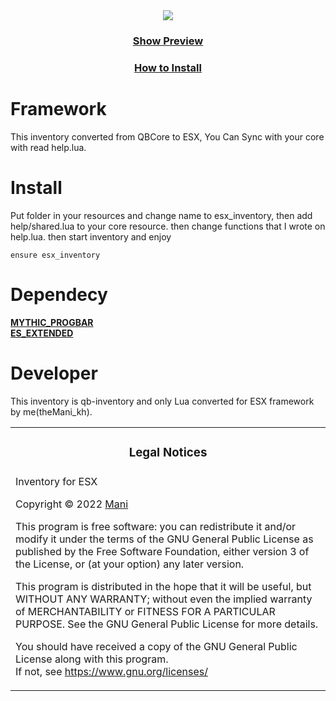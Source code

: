 <div align='center'><img src='https://media.discordapp.net/attachments/959154555646541917/968829046664364032/Thinv.jpg'/></div>
<div align='center'><h3><a href='https://youtu.be/noJp-ozOqdo'>Show Preview</a></h3></div>
<div align='center'><h3><a href='https://github.com/theMani-kh/esx_inventory/blob/main/help/help.lua'>How to Install</a></h3></div>


# Framework

This inventory converted from QBCore to ESX, You Can Sync with your core with read help.lua.

# Install

Put folder in your resources and change name to esx_inventory, then add help/shared.lua to your core resource. then change functions that I wrote on help.lua. then start inventory and enjoy
```
ensure esx_inventory
```

# Dependecy
**[MYTHIC_PROGBAR](https://github.com/HalCroves/mythic_progbar)**
<br>
**[ES_EXTENDED](https://github.com/Vanheden/es_extended)**

# Developer

This inventory is qb-inventory and only Lua converted for ESX framework by me(theMani_kh).


<table><tr><td><h3 align='center'>Legal Notices</h2></tr></td>
<tr><td>
Inventory for ESX 

Copyright © 2022  [Mani](https://github.com/theMani-kh)


This program is free software: you can redistribute it and/or modify
it under the terms of the GNU General Public License as published by
the Free Software Foundation, either version 3 of the License, or
(at your option) any later version.  


This program is distributed in the hope that it will be useful,
but WITHOUT ANY WARRANTY; without even the implied warranty of
MERCHANTABILITY or FITNESS FOR A PARTICULAR PURPOSE.  See the
GNU General Public License for more details.  


You should have received a copy of the GNU General Public License
along with this program.  
If not, see <https://www.gnu.org/licenses/>
</td></tr></table>
